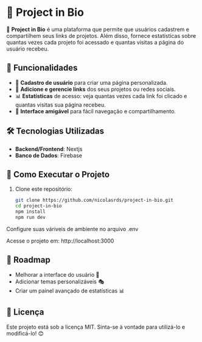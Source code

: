 # 🚀 Project in Bio

📌 **Project in Bio** é uma plataforma que permite que usuários cadastrem e compartilhem seus links de projetos. Além disso, fornece estatísticas sobre quantas vezes cada projeto foi acessado e quantas visitas a página do usuário recebeu.

## 🌟 Funcionalidades

- 📝 **Cadastro de usuário** para criar uma página personalizada.
- 🔗 **Adicione e gerencie links** dos seus projetos ou redes sociais.
- 📊 **Estatísticas** de acesso: veja quantas vezes cada link foi clicado e quantas visitas sua página recebeu.
- 🎨 **Interface amigável** para fácil navegação e compartilhamento.

## 🛠️ Tecnologias Utilizadas

- **Backend/Frontend**: Nextjs
- **Banco de Dados**: Firebase

## 🚀 Como Executar o Projeto

1. Clone este repositório:

   ```bash
   git clone https://github.com/nicolasrds/project-in-bio.git
   cd project-in-bio
   npm install
   npm run dev

Configure suas váriveis de ambiente no arquivo .env

Acesse o projeto em: http://localhost:3000

## 📌 Roadmap
-  Melhorar a interface do usuário 🎨
-  Adicionar temas personalizáveis 🎭
-  Criar um painel avançado de estatísticas 📊

## 📄 Licença

Este projeto está sob a licença MIT. Sinta-se à vontade para utilizá-lo e modificá-lo! 😊

